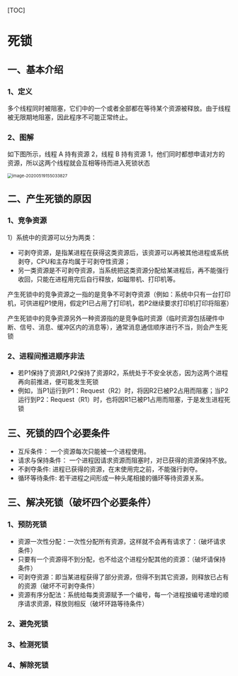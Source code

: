 [TOC]



# **死锁**

## **一、基本介绍**

### 1、定义

多个线程同时被阻塞，它们中的一个或者全部都在等待某个资源被释放。由于线程被无限期地阻塞，因此程序不可能正常终止。

### 2、图解

如下图所示，线程 A 持有资源 2，线程 B 持有资源 1，他们同时都想申请对方的资源，所以这两个线程就会互相等待而进入死锁状态

<img src="E:\black user\Java\有道云截图\image-20200519155033827.png" alt="image-20200519155033827" style="zoom: 67%;" />





## 二、产生死锁的原因

### 1、竞争资源

1）系统中的资源可以分为两类：

- 可剥夺资源，是指某进程在获得这类资源后，该资源可以再被其他进程或系统剥夺，CPU和主存均属于可剥夺性资源；
- 另一类资源是不可剥夺资源，当系统把这类资源分配给某进程后，再不能强行收回，只能在进程用完后自行释放，如磁带机、打印机等。

产生死锁中的竞争资源之一指的是竞争不可剥夺资源（例如：系统中只有一台打印机，可供进程P1使用，假定P1已占用了打印机，若P2继续要求打印机打印将阻塞）

产生死锁中的竞争资源另外一种资源指的是竞争临时资源（临时资源包括硬件中断、信号、消息、缓冲区内的消息等），通常消息通信顺序进行不当，则会产生死锁


### 2、进程间推进顺序非法

- 若P1保持了资源R1,P2保持了资源R2，系统处于不安全状态，因为这两个进程再向前推进，便可能发生死锁
- 例如，当P1运行到P1：Request（R2）时，将因R2已被P2占用而阻塞；当P2运行到P2：Request（R1）时，也将因R1已被P1占用而阻塞，于是发生进程死锁



## **三、死锁的四个必要条件**

- 互斥条件：				一个资源每次只能被一个进程使用。
- 请求与保持条件：   一个进程因请求资源而阻塞时，对已获得的资源保持不放。
- 不剥夺条件:	          进程已获得的资源，在末使用完之前，不能强行剥夺。
- 循环等待条件:      	若干进程之间形成一种头尾相接的循环等待资源关系。





## **三、解决死锁（破坏四个必要条件）**

### 1、预防死锁

- 资源一次性分配：一次性分配所有资源，这样就不会再有请求了：（破坏请求条件）
- 只要有一个资源得不到分配，也不给这个进程分配其他的资源：（破坏请保持条件）
- 可剥夺资源：即当某进程获得了部分资源，但得不到其它资源，则释放已占有的资源（破坏不可剥夺条件）
- 资源有序分配法：系统给每类资源赋予一个编号，每一个进程按编号递增的顺序请求资源，释放则相反（破坏环路等待条件）
  

### 2、避免死锁

### 3、检测死锁

### 4、解除死锁



